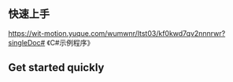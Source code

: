 ## 快速上手

https://wit-motion.yuque.com/wumwnr/ltst03/kf0kwd7qv2nnnrwr?singleDoc# 《C#示例程序》




## Get started quickly



